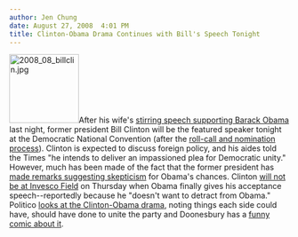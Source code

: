 ```yaml
---
author: Jen Chung
date: August 27, 2008  4:01 PM
title: Clinton-Obama Drama Continues with Bill's Speech Tonight
---
```


<p><img alt="2008_08_billclin.jpg" src="https://web.archive.org/web/20110624102722im_/http://gothamist.com/attachments/jen/2008_08_billclin.jpg" width="125" height="124" class="right">After his wife&apos;s <a href="https://web.archive.org/web/20110624102722/http://gothamist.com/2008/08/27/hillary_clinton_says_barack.php">stirring speech supporting Barack Obama</a> last night, former president Bill Clinton will be the featured speaker tonight at the Democratic National Convention (after the <a href="https://web.archive.org/web/20110624102722/http://www.nytimes.com/2008/08/28/us/politics/28DEMSDAY.html?hp">roll-call and nomination process</a>).  Clinton is expected to discuss foreign policy, and his aides told the Times &quot;he intends to deliver an impassioned plea for Democratic unity.&quot; However, much has been made of the fact that the former president has <a href="https://web.archive.org/web/20110624102722/http://www.nypost.com/seven/08272008/news/nationalnews/bill_to_take_stage_after_delegates_nomin_126360.htm">made remarks suggesting skepticism</a> for Obama&apos;s chances.  Clinton <a href="https://web.archive.org/web/20110624102722/http://www.nydailynews.com/news/politics/2008/08/27/2008-08-27_will_bill_show_up_tonight_tomorrow_hil_f.html">will not be at Invesco Field</a> on Thursday when Obama finally gives his acceptance speech--reportedly because he &quot;doesn&apos;t want to detract from Obama.&quot;  Politico <a href="https://web.archive.org/web/20110624102722/http://www.politico.com/news/stories/0808/12822.html">looks at the Clinton-Obama drama</a>, noting things each side could have, should have done to unite the party and Doonesbury has a <a href="https://web.archive.org/web/20110624102722/http://www.gocomics.com/doonesbury/?ref=db_gce_b5">funny comic about it</a>.</p>